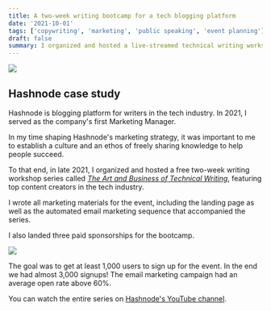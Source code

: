 ```yaml
---
title: A two-week writing bootcamp for a tech blogging platform
date: '2021-10-01'
tags: ['copywriting', 'marketing', 'public speaking', 'event planning']
draft: false
summary: I organized and hosted a live-streamed technical writing workshop series with top content creators in the tech industry.
---
```


![](/static/images/hashnode/hashnode.png)

## Hashnode case study

Hashnode is blogging platform for writers in the tech industry.
In 2021, I served as the company's first Marketing Manager.

In my time shaping Hashnode's marketing strategy, it was important to me to establish a culture and an ethos of freely sharing knowledge to help people succeed.

To that end, in late 2021, I organized and hosted a free two-week writing workshop series called [_The Art and Business of Technical Writing_](https://hashnode.com/bootcamp), featuring top content creators in the tech industry.

I wrote all marketing materials for the event, including the landing page as well as the automated email marketing sequence that accompanied the series.

I also landed three paid sponsorships for the bootcamp.

![](/static/images/hashnode/hashnode-copy.png)

The goal was to get at least 1,000 users to sign up for the event.
In the end we had almost 3,000 signups!
The email marketing campaign had an average open rate above 60%.

You can watch the entire series on [Hashnode's YouTube channel](https://www.youtube.com/watch?v=_MwCqXbX3A0&list=PL_rXJbw5ZEr0XvY8x5sWxvyS33ul1ChTO).
